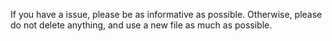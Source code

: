 If you have a issue, please be as informative as possible.
Otherwise, please do not delete anything, and use a new file as much as possible.

